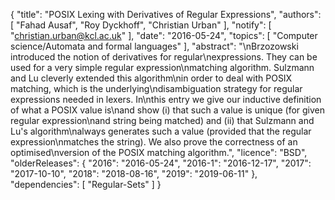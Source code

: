 {
    "title": "POSIX Lexing with Derivatives of Regular Expressions",
    "authors": [
        "Fahad Ausaf",
        "Roy Dyckhoff",
        "Christian Urban"
    ],
    "notify": [
        "christian.urban@kcl.ac.uk"
    ],
    "date": "2016-05-24",
    "topics": [
        "Computer science/Automata and formal languages"
    ],
    "abstract": "\nBrzozowski introduced the notion of derivatives for regular\nexpressions. They can be used for a very simple regular expression\nmatching algorithm. Sulzmann and Lu cleverly extended this algorithm\nin order to deal with POSIX matching, which is the underlying\ndisambiguation strategy for regular expressions needed in lexers. In\nthis entry we give our inductive definition of what a POSIX value is\nand show (i) that such a value is unique (for given regular expression\nand string being matched) and (ii) that Sulzmann and Lu's algorithm\nalways generates such a value (provided that the regular expression\nmatches the string). We also prove the correctness of an optimised\nversion of the POSIX matching algorithm.",
    "licence": "BSD",
    "olderReleases": {
        "2016": "2016-05-24",
        "2016-1": "2016-12-17",
        "2017": "2017-10-10",
        "2018": "2018-08-16",
        "2019": "2019-06-11"
    },
    "dependencies": [
        "Regular-Sets"
    ]
}